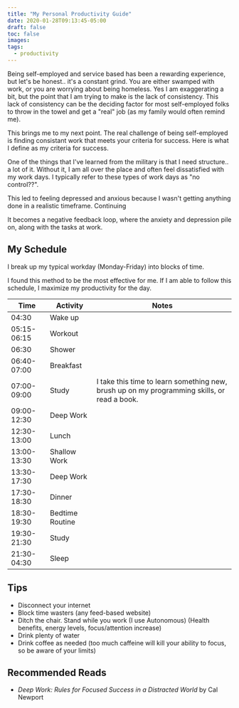 ```yaml
---
title: "My Personal Productivity Guide"
date: 2020-01-28T09:13:45-05:00
draft: false
toc: false
images:
tags:
  - productivity
---
```


Being self-employed and service based has been a rewarding experience, but let's
be honest.. it's a constant grind. You are either swamped with work, or you are
worrying about being homeless. Yes I am exaggerating a bit, but the point that I
am trying to make is the lack of consistency. This lack of consistency can be
the deciding factor for most self-employed folks to throw in the towel and get a
"real" job (as my family would often remind me).

This brings me to my next point. The real challenge of being self-employed is
finding consistant work that meets your criteria for success. Here is what I
define as my criteria for success.


One of the things that I've learned from the military is that I need structure..
a lot of it. Without it, I am all over the place and often feel dissatisfied with
my work days. I typically refer to these types of work days as "no control??". 

This led to feeling depressed and anxious because I wasn't getting
anything done in a realistic timeframe. Continuing 

It becomes a negative feedback loop,
where the anxiety and depression pile on, along with the tasks at work.

## My Schedule

I break up my typical workday (Monday-Friday) into blocks of time.


I found this method to be the most effective for me. 
If I am able to follow this schedule, I maximize my productivity for the day.


| Time        | Activity        | Notes                                                                                       |
|-------------|-----------------|---------------------------------------------------------------------------------------------|
| 04:30       | Wake up         |                                                                                             |
| 05:15-06:15 | Workout         |                                                                                             |
| 06:30       | Shower          |                                                                                             |
| 06:40-07:00 | Breakfast       |                                                                                             |
| 07:00-09:00 | Study           | I take this time to learn something new, brush up on my programming skills, or read a book. |
| 09:00-12:30 | Deep Work       |                                                                                             |
| 12:30-13:00 | Lunch           |                                                                                             |
| 13:00-13:30 | Shallow Work    |                                                                                             |
| 13:30-17:30 | Deep Work       |                                                                                             |
| 17:30-18:30 | Dinner          |                                                                                             |
| 18:30-19:30 | Bedtime Routine |                                                                                             |
| 19:30-21:30 | Study           |                                                                                             |
| 21:30-04:30 | Sleep           |                                                                                             |



## Tips

* Disconnect your internet
* Block time wasters (any feed-based website)
* Ditch the chair. Stand while you work (I use Autonomous) (Health benefits, energy levels, focus/attention increase)
* Drink plenty of water
* Drink coffee as needed (too much caffeine will kill your ability to focus, so
  be aware of your limits)

## Recommended Reads
* _Deep Work: Rules for Focused Success in a Distracted World_ by Cal Newport
